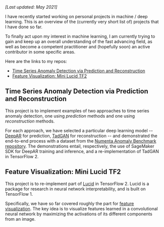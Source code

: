 *[Last updated: May 2021]*

I have recently started working on personal projects in machine / deep learning. This is an overview of the (currently very short list of) projects that I have done so far.

To finally act upon my interest in machine learning, I am currently trying to gain and keep up an overall understanding of the fast advancing field, as well as become a competent practitioner and (hopefully soon) an active contributor in some specific areas.

Here are the links to my repos:

- [Time Series Anomaly Detection via Prediction and Reconstruction](https://github.com/pokman/time_series_anomaly_detection)
- [Feature Visualization: Mini Lucid TF2](https://github.com/pokman/mini_lucid_tf2)



## Time Series Anomaly Detection via Prediction and Reconstruction

This project is to implement examples of two approaches to time series anomaly detection, one using *prediction* methods and one using *reconstruction* methods.

For each approach, we have selected a particular deep learning model -- [DeepAR](https://arxiv.org/abs/1704.04110) for prediction, [TadGAN](https://arxiv.org/abs/2009.07769v3) for reconstruction -- and demonstrated the end-to-end process with a dataset from the [Numenta Anomaly Benchmark repository](https://github.com/numenta/NAB). The demonstrations entail, respectively, the use of SageMaker SDK for DeepAR training and inference, and a re-implementation of TadGAN in TensorFlow 2.



## Feature Visualization: Mini Lucid TF2

This project is to re-implement part of [Lucid](https://github.com/tensorflow/lucid) in TensorFlow 2. Lucid is a package for research in neural network interpretability, and is built on TensorFlow 1.

Specifically, we have so far covered roughly the part for [feature visualization](https://distill.pub/2017/feature-visualization/). The key idea is to visualize features learned in a convolutional neural network by maximizing the activations of its different components from an image.

